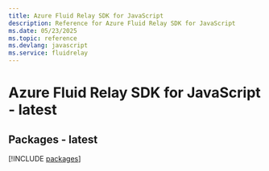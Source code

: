 ```yaml
---
title: Azure Fluid Relay SDK for JavaScript
description: Reference for Azure Fluid Relay SDK for JavaScript
ms.date: 05/23/2025
ms.topic: reference
ms.devlang: javascript
ms.service: fluidrelay
---
```

# Azure Fluid Relay SDK for JavaScript - latest
## Packages - latest
[!INCLUDE [packages](fluid-relay-index.md)]